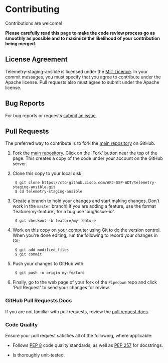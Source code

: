 Contributing
============

Contributions are welcome!

**Please carefully read this page to make the code review process go as smoothly as possible and to maximize the likelihood of your contribution being merged.**

## License Agreement

Telemetry-staging-ansible is licensed under the [MIT Licence](https://cto-github.cisco.com/APJ-GSP-ADT/telemetry-staging-ansible/blob/master/LICENSE). In your commit messages, you must specify that you agree to contribute under the Apache license. Pull requests also must agree to submit under the Apache license. 

## Bug Reports

For bug reports or requests [submit an issue](https://cto-github.cisco.com/APJ-GSP-ADT/telemetry-staging-ansible/issues).

## Pull Requests

The preferred way to contribute is to fork the [main repository](https://github.com/cisco-ie/Pipedown) on GitHub.

1. Fork the [main repository](https://cto-github.cisco.com/APJ-GSP-ADT/telemetry-staging-ansible).  Click on the 'Fork' button near the top of the page.  This creates a copy of the code under your account on the GitHub server.

2. Clone this copy to your local disk:

        $ git clone https://cto-github.cisco.com/APJ-GSP-ADT/telemetry-staging-ansible.git
        $ cd telemetry-staging-ansible

3. Create a branch to hold your changes and start making changes. Don't work in the `master` branch! If you are adding a feature, use the format 'feature/my-feature', for a bug use 'bug/issue-id'.

        $ git checkout -b feature/my-feature

4. Work on this copy on your computer using Git to do the version control. When you're done editing, run the following to record your changes in Git:

        $ git add modified_files
        $ git commit

5. Push your changes to GitHub with:

        $ git push -u origin my-feature

6. Finally, go to the web page of your fork of the `Pipedown` repo and click 'Pull Request' to send your changes for review.

### GitHub Pull Requests Docs

If you are not familiar with pull requests, review the [pull request docs](https://help.github.com/articles/using-pull-requests/).

### Code Quality

Ensure your pull request satisfies all of the following, where applicable:

* Follows [PEP 8](http://legacy.python.org/dev/peps/pep-0008/) code quality standards, as well as [PEP 257](https://www.python.org/dev/peps/pep-0257/) for docstrings.

* Is thoroughly unit-tested. 
